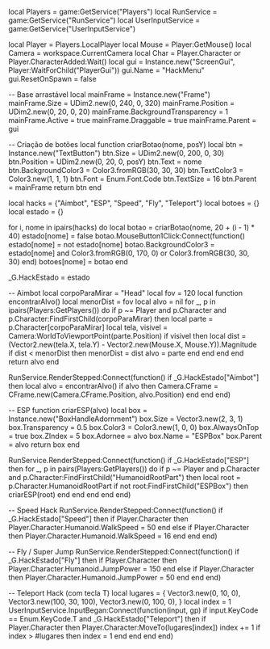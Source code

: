 local Players = game:GetService("Players")
local RunService = game:GetService("RunService")
local UserInputService = game:GetService("UserInputService")

local Player = Players.LocalPlayer
local Mouse = Player:GetMouse()
local Camera = workspace.CurrentCamera
local Char = Player.Character or Player.CharacterAdded:Wait()
local gui = Instance.new("ScreenGui", Player:WaitForChild("PlayerGui"))
gui.Name = "HackMenu"
gui.ResetOnSpawn = false

-- Base arrastável
local mainFrame = Instance.new("Frame")
mainFrame.Size = UDim2.new(0, 240, 0, 320)
mainFrame.Position = UDim2.new(0, 20, 0, 20)
mainFrame.BackgroundTransparency = 1
mainFrame.Active = true
mainFrame.Draggable = true
mainFrame.Parent = gui

-- Criação de botões
local function criarBotao(nome, posY)
    local btn = Instance.new("TextButton")
    btn.Size = UDim2.new(0, 200, 0, 30)
    btn.Position = UDim2.new(0, 20, 0, posY)
    btn.Text = nome
    btn.BackgroundColor3 = Color3.fromRGB(30, 30, 30)
    btn.TextColor3 = Color3.new(1, 1, 1)
    btn.Font = Enum.Font.Code
    btn.TextSize = 16
    btn.Parent = mainFrame
    return btn
end

local hacks = {"Aimbot", "ESP", "Speed", "Fly", "Teleport"}
local botoes = {}
local estado = {}

for i, nome in ipairs(hacks) do
    local botao = criarBotao(nome, 20 + (i - 1) * 40)
    estado[nome] = false
    botao.MouseButton1Click:Connect(function()
        estado[nome] = not estado[nome]
        botao.BackgroundColor3 = estado[nome] and Color3.fromRGB(0, 170, 0) or Color3.fromRGB(30, 30, 30)
    end)
    botoes[nome] = botao
end

_G.HackEstado = estado

-- Aimbot
local corpoParaMirar = "Head"
local fov = 120
local function encontrarAlvo()
    local menorDist = fov
    local alvo = nil
    for _, p in ipairs(Players:GetPlayers()) do
        if p ~= Player and p.Character and p.Character:FindFirstChild(corpoParaMirar) then
            local parte = p.Character[corpoParaMirar]
            local tela, visivel = Camera:WorldToViewportPoint(parte.Position)
            if visivel then
                local dist = (Vector2.new(tela.X, tela.Y) - Vector2.new(Mouse.X, Mouse.Y)).Magnitude
                if dist < menorDist then
                    menorDist = dist
                    alvo = parte
                end
            end
        end
    end
    return alvo
end

RunService.RenderStepped:Connect(function()
    if _G.HackEstado["Aimbot"] then
        local alvo = encontrarAlvo()
        if alvo then
            Camera.CFrame = CFrame.new(Camera.CFrame.Position, alvo.Position)
        end
    end
end)

-- ESP
function criarESP(alvo)
    local box = Instance.new("BoxHandleAdornment")
    box.Size = Vector3.new(2, 3, 1)
    box.Transparency = 0.5
    box.Color3 = Color3.new(1, 0, 0)
    box.AlwaysOnTop = true
    box.ZIndex = 5
    box.Adornee = alvo
    box.Name = "ESPBox"
    box.Parent = alvo
    return box
end

RunService.RenderStepped:Connect(function()
    if _G.HackEstado["ESP"] then
        for _, p in pairs(Players:GetPlayers()) do
            if p ~= Player and p.Character and p.Character:FindFirstChild("HumanoidRootPart") then
                local root = p.Character.HumanoidRootPart
                if not root:FindFirstChild("ESPBox") then
                    criarESP(root)
                end
            end
        end
    end
end)

-- Speed Hack
RunService.RenderStepped:Connect(function()
    if _G.HackEstado["Speed"] then
        if Player.Character then
            Player.Character.Humanoid.WalkSpeed = 50
        end
    else
        if Player.Character then
            Player.Character.Humanoid.WalkSpeed = 16
        end
    end
end)

-- Fly / Super Jump
RunService.RenderStepped:Connect(function()
    if _G.HackEstado["Fly"] then
        if Player.Character then
            Player.Character.Humanoid.JumpPower = 150
        end
    else
        if Player.Character then
            Player.Character.Humanoid.JumpPower = 50
        end
    end
end)

-- Teleport Hack (com tecla T)
local lugares = {
    Vector3.new(0, 10, 0),
    Vector3.new(100, 30, 100),
    Vector3.new(0, 100, 0),
}
local index = 1
UserInputService.InputBegan:Connect(function(input, gp)
    if input.KeyCode == Enum.KeyCode.T and _G.HackEstado["Teleport"] then
        if Player.Character then
            Player.Character:MoveTo(lugares[index])
            index += 1
            if index > #lugares then index = 1 end
        end
    end
end)
